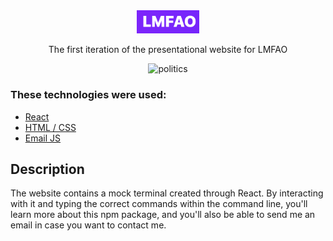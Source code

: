 <div align="center">
  <img alt="Logo"             src="https://raw.githubusercontent.com/abdelshok/lmfao/master/assets/images/lmfaoLogo.png"
   width="100" />
</div>

<p align="center">
The first iteration of the presentational website for LMFAO
</p>


<div align="center">
  <img alt="politics" src="https://user-images.githubusercontent.com/20652426/83937647-bfa1a500-a79c-11ea-8b1d-e1d90d644e70.png"/>
</div>

<h3 marginTop="20px">
These technologies were used:
</h3>

- [React](https://reactjs.org/)
- [HTML / CSS](https://www.w3schools.com/html/html_css.asp)
- [Email JS](https://www.emailjs.com/)

## Description 


The website contains a mock terminal created through React. By interacting with it and typing the correct commands within the command line, you'll learn more about this npm package, and you'll also be able to send me an email in case you want to contact me.
